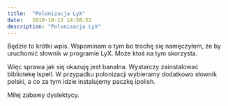 ```yaml
---
title:  "Polonizacja LyX"
date:   2010-10-12 14:58:52
description: "Polonizacja LyX"
---
```


Będzie to krótki wpis. Wspominam o tym bo trochę się namęczyłem, że by uruchomić słownik w programie LyX. Może ktoś na tym skorzysta.

Więc sprawa jak się okazuję jest banalna. Wystarczy zainstalować bibliotekę Ispell. W przypadku polonizacji wybieramy dodatkowo słownik polski, a co za tym idzie instalujemy paczkę ipolish.

Miłej zabawy dyslektycy.